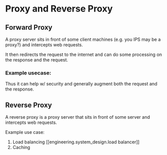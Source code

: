 

# Proxy and Reverse Proxy
## Forward Proxy
 
 A proxy server sits in front of some client machines (e.g. you IPS may be a proxy?) and intercepts web requests.

 It then redirects the request to the internet and can do some processing on the response and the request.

 ### Example  usecase:

 Thus it can help w/ security and generally augment both the request and the response.



 ## Reverse Proxy 

 A reverse proxy is a proxy server that sits in front of some server and intercepts web requests.

 Example use case:

 1. Load balancing
 [[engineering.system_design.load balancer]]
 2. Caching





